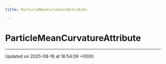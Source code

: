 ```yaml
---
title: ParticleMeanCurvatureAttribute

---
```


# ParticleMeanCurvatureAttribute





-------------------------------

Updated on 2025-08-16 at 16:54:09 +0000